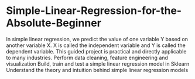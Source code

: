 # Simple-Linear-Regression-for-the-Absolute-Beginner
In simple linear regression, we predict the value of one variable Y based on another variable X. X is called the independent variable and Y is called the dependent variable. This guided project is practical and directly applicable to many industries. 
Perform data cleaning, feature engineering and visualization
Build, train and test a simple linear regression model in Sklearn
Understand the theory and intuition behind simple linear regression models
